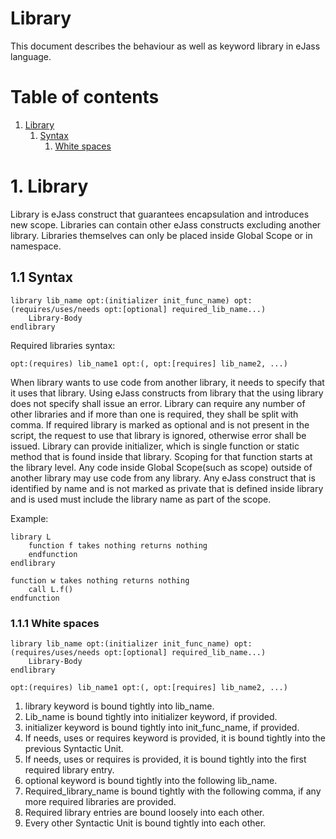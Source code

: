 # Library
This document describes the behaviour as well as keyword library in eJass language.

# Table of contents

1. [Library](#1-library)
	1. [Syntax](#11-syntax)
		1. [White spaces](#111-white-spaces)

# 1. Library
Library is eJass construct that guarantees encapsulation and introduces new scope.
Libraries can contain other eJass constructs excluding another library. Libraries themselves can only be placed inside Global Scope or in namespace.

## 1.1 Syntax
```Jass
library lib_name opt:(initializer init_func_name) opt:(requires/uses/needs opt:[optional] required_lib_name...)
    Library-Body
endlibrary
```

Required libraries syntax:
```Jass
opt:(requires) lib_name1 opt:(, opt:[requires] lib_name2, ...)
```

When library wants to use code from another library, it needs to specify that it uses that library. Using eJass constructs from library that the using library does not specify shall issue an error.
Library can require any number of other libraries and if more than one is required, they shall be split with comma.
If required library is marked as optional and is not present in the script, the request to use that library is ignored, otherwise error shall be issued.
Library can provide initializer, which is single function or static method that is found inside that library. Scoping for that function starts at the library level.
Any code inside Global Scope(such as scope) outside of another library may use code from any library.
Any eJass construct that is identified by name and is not marked as private that is defined inside library and is used must include the library name as part of the scope.

Example:
```Jass
library L
	function f takes nothing returns nothing
	endfunction
endlibrary

function w takes nothing returns nothing
	call L.f()
endfunction
```

### 1.1.1 White spaces
```Jass
library lib_name opt:(initializer init_func_name) opt:(requires/uses/needs opt:[optional] required_lib_name...)
    Library-Body
endlibrary
```
```Jass
opt:(requires) lib_name1 opt:(, opt:[requires] lib_name2, ...)
```

1. library keyword is bound tightly into lib_name.
2. Lib_name is bound tightly into initializer keyword, if provided.
3. initializer keyword is bound tightly into init_func_name, if provided.
4. If needs, uses or requires keyword is provided, it is bound tightly into the previous Syntactic Unit.
5. If needs, uses or requires is provided, it is bound tightly into the first required library entry.
6. optional keyword is bound tightly into the following lib_name.
7. Required_library_name is bound tightly with the following comma, if any more required libraries are provided.
8. Required library entries are bound loosely into each other.
9. Every other Syntactic Unit is bound tightly into each other.